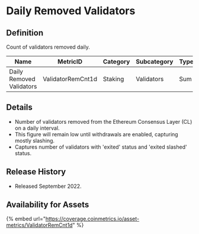 # Daily Removed Validators

## Definition

Count of validators removed daily.

| Name                     | MetricID          | Category | Subcategory | Type | Unit       | Interval |
| ------------------------ | ----------------- | -------- | ----------- | ---- | ---------- | -------- |
| Daily Removed Validators | ValidatorRemCnt1d | Staking  | Validators  | Sum  | Validators | 1 day    |

## Details

* Number of validators removed from the Ethereum Consensus Layer (CL) on a daily interval.
* This figure will remain low until withdrawals are enabled, capturing mostly slashing.
* Captures number of validators with 'exited' status and 'exited slashed' status.

## Release History

* Released September 2022.

## Availability for Assets

{% embed url="https://coverage.coinmetrics.io/asset-metrics/ValidatorRemCnt1d" %}
